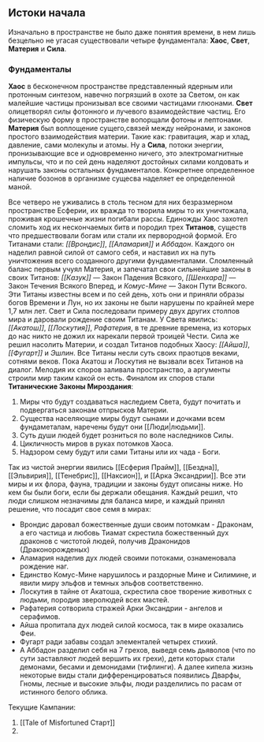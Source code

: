 ## **Истоки начала**

Изначально в пространстве не было даже понятия времени, в нем лишь безцельно не угасая существовали четыре фундаментала: **Хаос**, **Свет**, **Материя** и **Сила**. 
### Фундаменталы
**Хаос** в бесконечном пространстве представленный ядерным или протонным синтезом, навечно погрязший в охоте за Светом, он как малейшие частицы пронизывал все своими частицами глюонами.
**Свет** олицетворял силы фотонного и лучевого взаимодействие частиц. Его физическую форму в пространстве вопорщали фотоны и лептонами.   
**Материя** был воплощение сущего,связей между нейронами, и законов простого взаимодействия материи. Такие как: гравитация, жар и хлад, давление, сами молекулы и атомы. 
Ну а **Сила**, потоки энергии, пронизывающие все и одновременно ничего, это электромагнитные импульсы, что и по сей день наделяют достойных силами колдовать и нарушать законы остальных фундаменталов. Конкретнее определенное наличие бозонов в организме сущесва наделяет ее определенной маной. 

Все четверо не уживались в столь тесном для них безразмерном пространстве Есферии, их вражда то творила миры то их уничтожала, проживая крошечные жизни погибали рассы. Единожды Хаос захотел сломить ход их нескончаемых битв и породил трех **Титанов**, существ что предшествовали богам или стали их первородной формой. Его Титанами стали: *[[Врондис]]*, *[[Аламария]]* и *Аббадон*. Каждого он наделил равной силой от самого себя, и наставил их на путь уничтожения всего созданного другими фундаменталами. Сломленный баланс первым учуял Материя, и запечатал свои сильнейшие законы в своих Титанов: *[[Казук]]* — Закон Падения Всякого, *[[Шенхара]]* — Закон Течения Всякого Вперед, и *Комус-Мине* — Закон Пути Всякого. Эти Титаны известны всем и по сей день, хоть они и приняли образы богов Времени и Лун, но их законы не были нарушены по крайней мере 1,7 млн лет. Свет и Сила последовали примеру двух других столпов мира и даровали рождение своим Титанам. У Света явились: *[[Акатош]]*, *[[Лоскутия]]*, *Рафатерия*, в те древние времена, из которых до нас никто не дожил их нарекали первой троицей Чести. Сила же решил насолить Материи, и создал Титанов подобных Хаосу: *[[Айша]]*, *[[Фугарт]]* и *Эшлин*. Все Титаны несли суть своих праотцов веками, сотнями веков. Пока Акатош и Лоскутия не вызвали всех Титанов на диалог. Мелодия их споров заливала пространство, а аргументы строили мир таким какой он есть. 
Финалом их споров стали **Титанические Законы Мироздания**:  
1) Миры что будут создаваться наследием Света, будут почитать и подвергаться законам отпрысков Материи. 
2) Существа населяющие миры будут сынами и дочками всем фундаметалам, наречены будут они [[Люди|людьми]]. 
3) Суть души людей будет розниться по воле наследников Силы. 
4) Цикличность миров в руках потомков Хаоса.  
5) Надзором сему будут или сами Титаны или их чада - Боги. 

Так из чистой энергии явились [[Есферия Прайм]], [[Бездна]], [[Эльвирия]], [[Тенебрис]], [[Наксион]], и [[Арка Эксандрии]]. Все эти миры и их флора, фауна, традиции и законы будут описаны ниже.
Но кем бы были боги, если бы держали обещания. Каждый решил, что люди слишком незначимы для баланса мире, и каждый принял решение, что посадит свое семя в мирах: 
* Врондис даровал божественные души своим потомкам - Драконам, а его частица и любовь Тиамат скрестила божественный дух драконов с чистотой людей, получив Драконидов (Драконорожденых) 
* Аламария наделив дух людей своими потоками, ознаменовала рождение наг. 
* Единство Комус-Мине нарушилось и раздорные Мине и Силимине, и явили миру эльфов и темных эльфов соответственно. 
* Лоскутия в тайне от Акатоша, скрестила свое творение животных с людьми, породив зверолюдей всех мастей. 
* Рафатерия сотворила стражей Арки Эксандрии - ангелов и серафимов. 
* Айша пропитала дух людей силой космоса, так в мире оказались Феи. 
* Фугарт ради забавы создал элементалей четырех стихий. 
* А Аббадон разделил себя на 7 грехов, выведя семь дьяволов (что по сути заставляют людей вершить их грехи), дети которых стали демонами, бесами и демонидами (тифлинги). 
А далее кипела жизнь некоторые виды стали дифференцироваться появились Дварфы, Гномы, лесные и высокие эльфы, люди разделились по расам от истинного белого облика.

Текущие Кампании: 
1. [[Tale of Misfortuned Старт]]
2. 